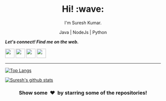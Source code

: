 <h1 align='center'> Hi! :wave:</h1>
<p align='center'>
I'm Suresh Kumar.
</p>
<p align='center'>Java | NodeJs | Python </p>

  <b><i>Let's connect! Find me on the web.</i></b>

[<img height="30" src="https://img.shields.io/badge/twitter-%231DA1F2.svg?&style=for-the-badge&logo=twitter&logoColor=white" />][twitter]
<a href="mailto:sureshkumar_a@outlook.com" style="text-decoration:none"><img height="30" src = "https://img.shields.io/badge/outlook-c14438?&style=for-the-badge&logo=outlook&logoColor=white"></a>
[<img height="30" src="https://img.shields.io/badge/linkedin-blue.svg?&style=for-the-badge&logo=linkedin&logoColor=white" />][LinkedIn]
[<img height="30" src="https://img.shields.io/badge/-Medium-000000.svg?&style=for-the-badge&logo=Medium&logoColor=white" />][Medium]
<br />
<hr />

[![Top Langs](https://github-readme-stats.vercel.app/api/top-langs/?username=sureshk2a&layout=compact&theme=radical)](https://github.com/sureshk2a/github-readme-stats)

[![Suresh's github stats](https://github-readme-stats.vercel.app/api?username=sureshk2a&show_icons=true&theme=radical)](https://github.com/surehk2a/github-readme-stats)


<h3 align="center">Show some &nbsp;❤️&nbsp; by starring some of the repositories!</h3>

[twitter]: https://twitter.com/Sureshpillai07
[Outlook]: https://www.outlook.com
[linkedin]: https://www.linkedin.com/in/suresh-kumar-a105/
[Medium]: https://medium.com/@sureshkumar_a

